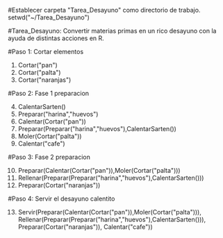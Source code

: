 #Establecer carpeta "Tarea_Desayuno" como directorio de trabajo.
setwd("~/Tarea_Desayuno")

#Tarea_Desayuno: Convertir materias primas en un rico desayuno con la ayuda de distintas acciones en R.

#Paso 1: Cortar elementos

1. Cortar("pan")
2. Cortar("palta")
3. Cortar("naranjas")

#Paso 2: Fase 1 preparacion

4. CalentarSarten()
5. Preparar("harina","huevos")
6. Calentar(Cortar("pan"))
7. Preparar(Preparar("harina","huevos"),CalentarSarten())
8. Moler(Cortar("palta"))
9. Calentar("cafe")

#Paso 3: Fase 2 preparacion

10. Preparar(Calentar(Cortar("pan")),Moler(Cortar("palta")))
11. Rellenar(Preparar(Preparar("harina","huevos"),CalentarSarten()))
12. Preparar(Cortar("naranjas"))

#Paso 4: Servir el desayuno calentito

13. Servir(Preparar(Calentar(Cortar("pan")),Moler(Cortar("palta"))), Rellenar(Preparar(Preparar("harina","huevos"),CalentarSarten())), Preparar(Cortar("naranjas")), Calentar("cafe"))
